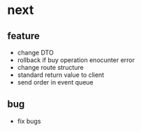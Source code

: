 # next
## feature
- change DTO
- rollback if buy operation enocunter error
- change route structure
- standard return value to client
- send order in event queue
## bug
- fix bugs